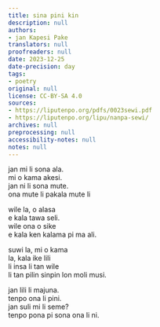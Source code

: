 ```yaml
---
title: sina pini kin
description: null
authors:
- jan Kapesi Pake
translators: null
proofreaders: null
date: 2023-12-25
date-precision: day
tags:
- poetry
original: null
license: CC-BY-SA 4.0
sources:
- https://liputenpo.org/pdfs/0023sewi.pdf
- https://liputenpo.org/lipu/nanpa-sewi/
archives: null
preprocessing: null
accessibility-notes: null
notes: null
---
```


jan mi li sona ala.  
mi o kama akesi.  
jan ni li sona mute.  
ona mute li pakala mute li

wile la, o alasa  
e kala tawa seli.  
wile ona o sike  
e kala ken kalama pi ma ali.

suwi la, mi o kama  
la, kala ike lili  
li insa li tan wile  
li tan pilin sinpin lon moli musi.

jan lili li majuna.  
tenpo ona li pini.  
jan suli mi li seme?  
tenpo pona pi sona ona li ni.